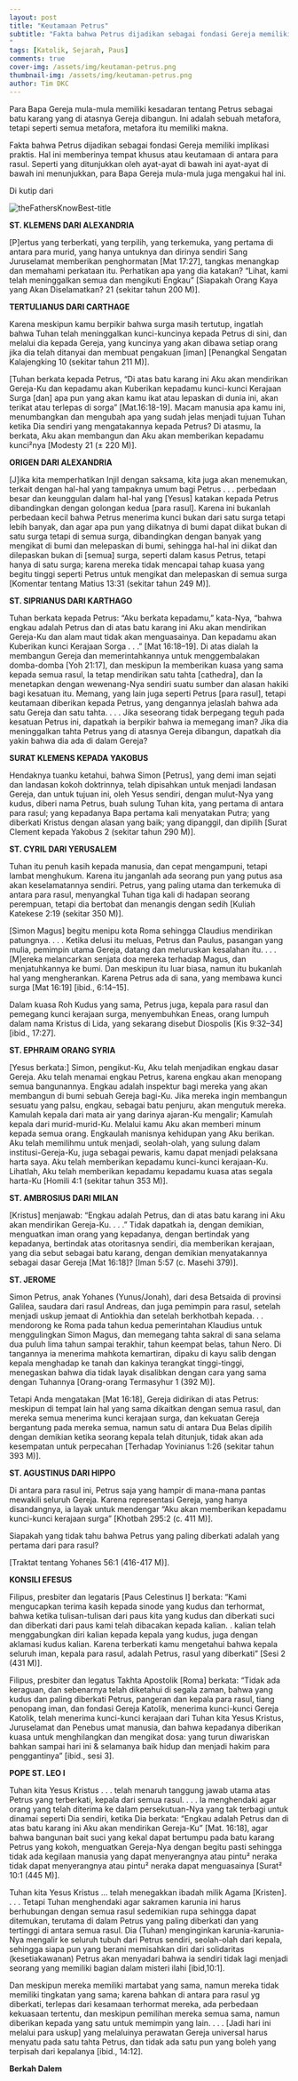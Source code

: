 ```yaml
---
layout: post
title: "Keutamaan Petrus"
subtitle: "Fakta bahwa Petrus dijadikan sebagai fondasi Gereja memiliki implikasi praktis. Hal ini memberinya tempat khusus atau keutamaan di antara para rasul. Seperti yang ditunjukkan oleh ayat-ayat di bawah ini ayat-ayat di bawah ini menunjukkan, para Bapa Gereja mula-mula juga mengakui hal ini.
"
tags: [Katolik, Sejarah, Paus]
comments: true
cover-img: /assets/img/keutaman-petrus.png
thumbnail-img: /assets/img/keutaman-petrus.png
author: Tim DKC
---
```


Para Bapa Gereja mula-mula memiliki kesadaran tentang Petrus sebagai batu karang yang di atasnya Gereja dibangun. Ini adalah sebuah metafora, tetapi seperti semua metafora, metafora itu memiliki makna.

Fakta bahwa Petrus dijadikan sebagai fondasi Gereja memiliki implikasi praktis. Hal ini memberinya tempat khusus atau keutamaan di antara para rasul. Seperti yang ditunjukkan oleh ayat-ayat di bawah ini ayat-ayat di bawah ini menunjukkan, para Bapa Gereja mula-mula juga mengakui hal ini.

Di kutip dari


![theFathersKnowBest-title](/assets/img/theFathersKnowBest.png)

**ST. KLEMENS DARI ALEXANDRIA**

\[P\]ertus yang terberkati, yang terpilih, yang terkemuka, yang pertama di antara para murid, yang hanya untuknya dan dirinya sendiri Sang Juruselamat memberikan penghormatan \[Mat 17:27\], tangkas menangkap dan memahami perkataan itu. Perhatikan apa yang dia katakan? “Lihat, kami telah meninggalkan semua dan mengikuti Engkau” \[Siapakah Orang Kaya yang Akan Diselamatkan? 21 (sekitar tahun 200 M)\].

**TERTULIANUS DARI CARTHAGE**

Karena meskipun kamu berpikir bahwa surga masih tertutup, ingatlah bahwa Tuhan telah meninggalkan kunci-kuncinya kepada Petrus di sini, dan melalui dia kepada Gereja, yang kuncinya yang akan dibawa setiap orang jika dia telah ditanyai dan membuat pengakuan \[iman\] \[Penangkal Sengatan Kalajengking 10 (sekitar tahun 211 M)\].

\[Tuhan berkata kepada Petrus, “Di atas batu karang ini Aku akan mendirikan Gereja-Ku dan kepadamu akan Kuberikan kepadamu kunci-kunci Kerajaan Surga \[dan\] apa pun yang akan kamu ikat atau lepaskan di dunia ini, akan terikat atau terlepas di sorga” \[Mat.16:18-19\]. Macam manusia apa kamu ini, menumbangkan dan mengubah apa yang sudah jelas menjadi tujuan Tuhan ketika Dia sendiri yang mengatakannya kepada Petrus? Di atasmu, Ia berkata, Aku akan membangun dan Aku akan memberikan kepadamu kunci²nya \[Modesty 21 (± 220 M)\].

**ORIGEN DARI ALEXANDRIA**

\[J\]ika kita memperhatikan Injil dengan saksama, kita juga akan menemukan, terkait dengan hal-hal yang tampaknya umum bagi Petrus . . . perbedaan besar dan keunggulan dalam hal-hal yang \[Yesus\] katakan kepada Petrus dibandingkan dengan golongan kedua \[para rasul\]. Karena ini bukanlah perbedaan kecil bahwa Petrus menerima kunci bukan dari satu surga tetapi lebih banyak, dan agar apa pun yang diikatnya di bumi dapat diikat bukan di satu surga tetapi di semua surga, dibandingkan dengan banyak yang mengikat di bumi dan melepaskan di bumi, sehingga hal-hal ini diikat dan dilepaskan bukan di \[semua\] surga, seperti dalam kasus Petrus, tetapi hanya di satu surga; karena mereka tidak mencapai tahap kuasa yang begitu tinggi seperti Petrus untuk mengikat dan melepaskan di semua surga \[Komentar tentang Matius 13:31 (sekitar tahun 249 M)\].

**ST. SIPRIANUS DARI KARTHAGO**

Tuhan berkata kepada Petrus: “Aku berkata kepadamu,” kata-Nya, “bahwa engkau adalah Petrus dan di atas batu karang ini Aku akan mendirikan Gereja-Ku dan alam maut tidak akan menguasainya. Dan kepadamu akan Kuberikan kunci Kerajaan Sorga . . .” \[Mat 16:18–19\]. Di atas dialah Ia membangun Gereja dan memerintahkannya untuk menggembalakan domba-domba \[Yoh 21:17\], dan meskipun Ia memberikan kuasa yang sama kepada semua rasul, Ia tetap mendirikan satu tahta \[cathedra\], dan Ia menetapkan dengan wewenang-Nya sendiri suatu sumber dan alasan hakiki bagi kesatuan itu. Memang, yang lain juga seperti Petrus \[para rasul\], tetapi keutamaan diberikan kepada Petrus, yang dengannya jelaslah bahwa ada satu Gereja dan satu tahta. . . . Jika seseorang tidak berpegang teguh pada kesatuan Petrus ini, dapatkah ia berpikir bahwa ia memegang iman? Jika dia meninggalkan tahta Petrus yang di atasnya Gereja dibangun, dapatkah dia yakin bahwa dia ada di dalam Gereja?

**SURAT KLEMENS KEPADA YAKOBUS**

Hendaknya tuanku ketahui, bahwa Simon \[Petrus\], yang demi iman sejati dan landasan kokoh doktrinnya, telah dipisahkan untuk menjadi landasan Gereja, dan untuk tujuan ini, oleh Yesus sendiri, dengan mulut-Nya yang kudus, diberi nama Petrus, buah sulung Tuhan kita, yang pertama di antara para rasul; yang kepadanya Bapa pertama kali menyatakan Putra; yang diberkati Kristus dengan alasan yang baik; yang dipanggil, dan dipilih \[Surat Clement kepada Yakobus 2 (sekitar tahun 290 M)\].

**ST. CYRIL DARI YERUSALEM**

Tuhan itu penuh kasih kepada manusia, dan cepat mengampuni, tetapi lambat menghukum. Karena itu janganlah ada seorang pun yang putus asa akan keselamatannya sendiri. Petrus, yang paling utama dan terkemuka di antara para rasul, menyangkal Tuhan tiga kali di hadapan seorang perempuan, tetapi dia bertobat dan menangis dengan sedih \[Kuliah Katekese 2:19 (sekitar 350 M)\].

\[Simon Magus\] begitu menipu kota Roma sehingga Claudius mendirikan patungnya. . . . Ketika delusi itu meluas, Petrus dan Paulus, pasangan yang mulia, pemimpin utama Gereja, datang dan meluruskan kesalahan itu. . . . \[M\]ereka melancarkan senjata doa mereka terhadap Magus, dan menjatuhkannya ke bumi. Dan meskipun itu luar biasa, namun itu bukanlah hal yang mengherankan. Karena Petrus ada di sana, yang membawa kunci surga \[Mat 16:19\] \[ibid., 6:14–15\].

Dalam kuasa Roh Kudus yang sama, Petrus juga, kepala para rasul dan pemegang kunci kerajaan surga, menyembuhkan Eneas, orang lumpuh dalam nama Kristus di Lida, yang sekarang disebut Diospolis \[Kis 9:32–34\] \[ibid., 17:27\].

**ST. EPHRAIM ORANG SYRIA**

\[Yesus berkata:\] Simon, pengikut-Ku, Aku telah menjadikan engkau dasar Gereja. Aku telah menamai engkau Petrus, karena engkau akan menopang semua bangunannya. Engkau adalah inspektur bagi mereka yang akan membangun di bumi sebuah Gereja bagi-Ku. Jika mereka ingin membangun sesuatu yang palsu, engkau, sebagai batu penjuru, akan mengutuk mereka. Kamulah kepala dari mata air yang darinya ajaran-Ku mengalir; Kamulah kepala dari murid-murid-Ku. Melalui kamu Aku akan memberi minum kepada semua orang. Engkaulah manisnya kehidupan yang Aku berikan. Aku telah memilihmu untuk menjadi, seolah-olah, yang sulung dalam institusi-Gereja-Ku, juga sebagai pewaris, kamu dapat menjadi pelaksana harta saya. Aku telah memberikan kepadamu kunci-kunci kerajaan-Ku. Lihatlah, Aku telah memberikan kepadamu kepadamu kuasa atas segala harta-Ku \[Homili 4:1 (sekitar tahun 353 M)\].

**ST. AMBROSIUS DARI MILAN**

\[Kristus\] menjawab: “Engkau adalah Petrus, dan di atas batu karang ini Aku akan mendirikan Gereja-Ku. . . .” Tidak dapatkah ia, dengan demikian, menguatkan iman orang yang kepadanya, dengan bertindak yang kepadanya, bertindak atas otoritasnya sendiri, dia memberikan kerajaan, yang dia sebut sebagai batu karang, dengan demikian menyatakannya sebagai dasar Gereja \[Mat 16:18\]? \[Iman 5:57 (c. Masehi 379)\].

**ST. JEROME**

Simon Petrus, anak Yohanes (Yunus/Jonah), dari desa Betsaida di provinsi Galilea, saudara dari rasul Andreas, dan juga pemimpin para rasul, setelah menjadi uskup jemaat di Antiokhia dan setelah berkhotbah kepada. . . mendorong ke Roma pada tahun kedua pemerintahan Klaudius untuk menggulingkan Simon Magus, dan memegang tahta sakral di sana selama dua puluh lima tahun sampai terakhir, tahun keempat belas, tahun Nero. Di tangannya ia menerima mahkota kemartiran, dipaku di kayu salib dengan kepala menghadap ke tanah dan kakinya terangkat tinggi-tinggi, menegaskan bahwa dia tidak layak disalibkan dengan cara yang sama dengan Tuhannya \[Orang-orang Termasyhur 1 (392 M)\].

Tetapi Anda mengatakan \[Mat 16:18\], Gereja didirikan di atas Petrus: meskipun di tempat lain hal yang sama dikaitkan dengan semua rasul, dan mereka semua menerima kunci kerajaan surga, dan kekuatan Gereja bergantung pada mereka semua, namun satu di antara Dua Belas dipilih dengan demikian ketika seorang kepala telah ditunjuk, tidak akan ada kesempatan untuk perpecahan \[Terhadap Yovinianus 1:26 (sekitar tahun 393 M)\].

**ST. AGUSTINUS DARI HIPPO**

Di antara para rasul ini, Petrus saja yang hampir di mana-mana pantas mewakili seluruh Gereja. Karena representasi Gereja, yang hanya disandangnya, ia layak untuk mendengar “Aku akan memberikan kepadamu kunci-kunci kerajaan surga” \[Khotbah 295:2 (c. 411 M)\].

Siapakah yang tidak tahu bahwa Petrus yang paling diberkati adalah yang pertama dari para rasul?

\[Traktat tentang Yohanes 56:1 (416-417 M)\].

**KONSILI EFESUS**

Filipus, presbiter dan legataris \[Paus Celestinus I\] berkata: “Kami mengucapkan terima kasih kepada sinode yang kudus dan terhormat, bahwa ketika tulisan-tulisan dari paus kita yang kudus dan diberkati suci dan diberkati dari paus kami telah dibacakan kepada kalian. . kalian telah menggabungkan diri kalian kepada kepala yang kudus, juga dengan aklamasi kudus kalian. Karena terberkati kamu mengetahui bahwa kepala seluruh iman, kepala para rasul, adalah Petrus, rasul yang diberkati” \[Sesi 2 (431 M)\].

Filipus, presbiter dan legatus Takhta Apostolik \[Roma\] berkata: “Tidak ada keraguan, dan sebenarnya telah diketahui di segala zaman, bahwa yang kudus dan paling diberkati Petrus, pangeran dan kepala para rasul, tiang penopang iman, dan fondasi Gereja Katolik, menerima kunci-kunci Gereja Katolik, telah menerima kunci-kunci kerajaan dari Tuhan kita Yesus Kristus, Juruselamat dan Penebus umat manusia, dan bahwa kepadanya diberikan kuasa untuk menghilangkan dan mengikat dosa: yang turun diwariskan bahkan sampai hari ini & selamanya baik hidup dan menjadi hakim para penggantinya” \[ibid., sesi 3\].

**POPE ST. LEO I**

Tuhan kita Yesus Kristus . . . telah menaruh tanggung jawab utama atas Petrus yang terberkati, kepala dari semua rasul. . . . Ia menghendaki agar orang yang telah diterima ke dalam persekutuan-Nya yang tak terbagi untuk dinamai seperti Dia sendiri, ketika Dia berkata: “Engkau adalah Petrus dan di atas batu karang ini Aku akan mendirikan Gereja-Ku” \[Mat. 16:18\], agar bahwa bangunan bait suci yang kekal dapat bertumpu pada batu karang Petrus yang kokoh, menguatkan Gereja-Nya dengan begitu pasti sehingga tidak ada kegilaan manusia yang dapat menyerangnya atau pintu² neraka tidak dapat menyerangnya atau pintu² neraka dapat menguasainya \[Surat² 10:1 (445 M)\].

Tuhan kita Yesus Kristus ... telah menegakkan ibadah milik Agama \[Kristen\]. . . . Tetapi Tuhan menghendaki agar sakramen karunia ini harus berhubungan dengan semua rasul sedemikian rupa sehingga dapat ditemukan, terutama di dalam Petrus yang paling diberkati dan yang tertinggi di antara semua rasul. Dia (Tuhan) menginginkan karunia-karunia-Nya mengalir ke seluruh tubuh dari Petrus sendiri, seolah-olah dari kepala, sehingga siapa pun yang berani memisahkan diri dari solidaritas (kesetiakawanan) Petrus akan menyadari bahwa ia sendiri tidak lagi menjadi seorang yang memiliki bagian dalam misteri ilahi \[ibid,10:1\].

Dan meskipun mereka memiliki martabat yang sama, namun mereka tidak memiliki tingkatan yang sama; karena bahkan di antara para rasul yg diberkati, terlepas dari kesamaan terhormat mereka, ada perbedaan kekuasaan tertentu, dan meskipun pemilihan mereka semua sama, namun diberikan kepada yang satu untuk memimpin yang lain. . . . \[Jadi hari ini melalui para uskup\] yang melaluinya perawatan Gereja universal harus menyatu pada satu tahta Petrus, dan tidak ada satu pun yang boleh yang terpisah dari kepalanya \[ibid., 14:12\].

**Berkah Dalem**
